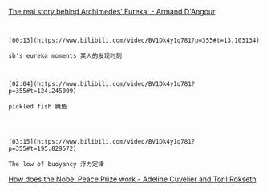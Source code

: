 [The real story behind Archimedes’ Eureka! - Armand D'Angour](https://www.bilibili.com/video/BV1Dk4y1q781?p=355)

```ad-note


[00:13](https://www.bilibili.com/video/BV1Dk4y1q781?p=355#t=13.103134)

sb's eureka moments 某人的发现时刻

```
```ad-note


[02:04](https://www.bilibili.com/video/BV1Dk4y1q781?p=355#t=124.245009)

pickled fish 腌鱼

```

```ad-note



[03:15](https://www.bilibili.com/video/BV1Dk4y1q781?p=355#t=195.829572)

The low of buoyancy 浮力定律

```
[How does the Nobel Peace Prize work - Adeline Cuvelier and Toril Rokseth](https://www.bilibili.com/video/BV1Dk4y1q781?p=356)


